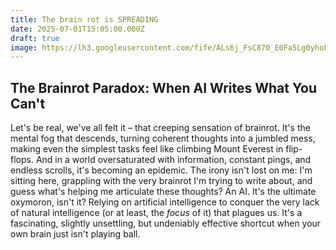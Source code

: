 ```yaml
---
title: The brain rot is SPREADING
date: 2025-07-01T15:05:00.000Z
draft: true
image: https://lh3.googleusercontent.com/fife/ALs6j_FsC870_E0Fa5Lg0yhoFhFLEL08Ppn6AOzNrUKZrg7pk3UuZVV05hLaCE57KWtsrWTRGOFflJ1dYAKpa3HmpUqk62nqlm0VFqIVvVfx-ErztIVP9fVx76YBVjSL_0bO078RJpNHTNZneiT8zDbui2DpBbOhm6vGAz9VpIp6rhbGkyTNdYCHSWZmgNUi-U72iYL1I0-4iyHQ8ytTeweqBZfqNgPUGmIYwDS3RzeFfgXyTQR2vGuYvsqhT7Zgm6kqjBhsHYp8uETPkLc250Cg2MzqZPK7723UIhDLBfkQkMmebAvJoIVtN65hW-UuiXH_14SdlYOipdVV8tW9ie3yhi_LNzkXUT8ffp9XBwxSbssWQe_-535ypBeXJvJP-SF4nlgJftloGcqosY5j6MKWptN8JBXE9I-gww7tJ2l7mmbPi3o18Pga8dJPSVmOmplMB2KZqSUtGM4VzniqKxvdRjbt9kfM459RJ1puDOULWNJnI65trUCVzNE4gH26JJbgXssGadc-51UpD-7QJQrtpscr7cmfHJnSycN3zetJOR-EfmCz3ikeLMGzj1w2l2jEoNjD3HJUUlGcUO-Vli2snVUdSgujVKEnZf_SAy45pow4z9ifztee1gMHidEzUMfTwxG0BJugEnKDGTewaOkDZ_KT1NRwj7Mr4o7BoMZyaShG8owbAwhyPJU3VugnxapGgpvAyNHepgdi6tmbxRdgWfBRvHlBBzY5GNr-jAsR9BPxOG6dgV84rjKMahVbPCOYnf6TaiwGXG6cSpH4zM650G1GhDtB2hYmvlP1kc-6ViRFXCe6Q8dT0bLwmMneSoMMd7OGiMsbDgAayQ8Vc2a3n_OIBAf--_HRJXdj5cg805DkR-PRH0dG6BR966sWXfT4oWgPMvzVp-qZZsUn3UwVwKD5XYF5TOxHebsDPbGHIRqTgfFlIErGsaF_I_BbnecW_ZFSTu8ECanR00EzMxv7uCEIT5kNWdUj5b-IVgogpKtPJ2sTIZWitY_dv7esEj0m7VlSNoB1s3XWvI89UXqkt1eamaGLclzh3gp5hxNgYHzDi3q4Qq83duXmqi5zVuHjR2GhIe9pFzgO-mEakOor-Dy-YzNea171Au8rUSy3pYLZFlwfm1DCccb2uV-AobSP70wX6ub5peP_aRKdEA6NrhjZ5GxpYOJnupPl3APKwkI7XERuHeQHDx6iFxLWH5NOWxd6eUMuO4wMcLLq3PZByOuonRYsnpWFhLNFoABQ-tkw_odoK8DMZmhZG_L7QvngIcMJgS1RFnJeeCahFjUXsBADNGaxgbmLXEomAiqspiINEoyzQvnzdl1I06_fd9KQZcWSyYQa209JAFelqHqePIsu9l9ynaDhMAq5UsXgHrlKIbjC1kzaHYL2KTBqCREUlSpYP2Q1xRnW3YBMLV0I6YSpUwGjuDEXzzt_YIZBXApHKrp3pWguV82vO61CwijKedHd43vGkqW0YiHee3mCXDTCe4wJhlU=s1024
---
```

## The Brainrot Paradox: When AI Writes What You Can't



Let's be real, we've all felt it – that creeping sensation of brainrot. It's the mental fog that descends, turning coherent thoughts into a jumbled mess, making even the simplest tasks feel like climbing Mount Everest in flip-flops. And in a world oversaturated with information, constant pings, and endless scrolls, it's becoming an epidemic. The irony isn't lost on me: I'm sitting here, grappling with the very brainrot I'm trying to write about, and guess what's helping me articulate these thoughts? An AI. It's the ultimate oxymoron, isn't it? Relying on artificial intelligence to conquer the very lack of natural intelligence (or at least, the *focus* of it) that plagues us. It's a fascinating, slightly unsettling, but undeniably effective shortcut when your own brain just isn't playing ball.
